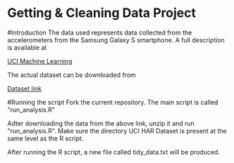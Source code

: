 Getting & Cleaning Data Project
============

#Introduction
The data used represents data collected from the accelerometers from the Samsung Galaxy S smartphone. A full description is available at

[UCI Machine Learning](http://archive.ics.uci.edu/ml/datasets/Human+Activity+Recognition+Using+Smartphones)

The actual dataset can be downloaded from

[Dataset link](https://d396qusza40orc.cloudfront.net/getdata%2Fprojectfiles%2FUCI%20HAR%20Dataset.zip )

#Running the script
Fork the current repository. The main script is called "run_analysis.R"

Adter downloading the data from the above link, unzip it and run "run_analysis.R". Make sure the directory UCI HAR Dataset is present at the same level as the R script.

After running the R script, a new file called tidy_data.txt will be produced.
